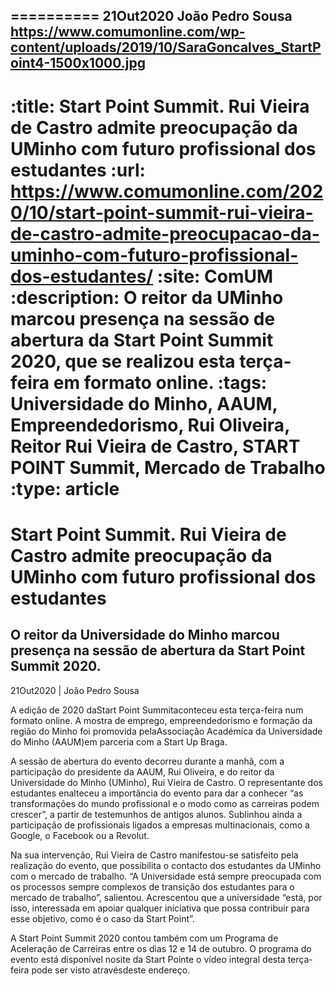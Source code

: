 
==========
21Out2020
João Pedro Sousa
https://www.comumonline.com/wp-content/uploads/2019/10/SaraGoncalves_StartPoint4-1500x1000.jpg
---
:title: Start Point Summit. Rui Vieira de Castro admite preocupação da UMinho com futuro profissional dos estudantes
:url: https://www.comumonline.com/2020/10/start-point-summit-rui-vieira-de-castro-admite-preocupacao-da-uminho-com-futuro-profissional-dos-estudantes/
:site: ComUM
:description: O reitor da UMinho marcou presença na sessão de abertura da Start Point Summit 2020, que se realizou esta terça-feira em formato online.
:tags: Universidade do Minho, AAUM, Empreendedorismo, Rui Oliveira, Reitor Rui Vieira de Castro, START POINT Summit, Mercado de Trabalho
:type: article
==========


# **Start Point Summit. Rui Vieira de Castro admite preocupação da UMinho com futuro profissional dos estudantes**

## O reitor da Universidade do Minho marcou presença na sessão de abertura da Start Point Summit 2020.

21Out2020 | João Pedro Sousa

A edição de 2020 daStart Point Summitaconteceu esta terça-feira num formato online. A mostra de emprego, empreendedorismo e formação da região do Minho foi promovida pelaAssociação Académica da Universidade do Minho (AAUM)em parceria com a Start Up Braga.

A sessão de abertura do evento decorreu durante a manhã, com a participação do presidente da AAUM, Rui Oliveira, e do reitor da Universidade do Minho (UMinho), Rui Vieira de Castro. O representante dos estudantes enalteceu a importância do evento para dar a conhecer “as transformações do mundo profissional e o modo como as carreiras podem crescer”, a partir de testemunhos de antigos alunos. Sublinhou ainda a participação de profissionais ligados a empresas multinacionais, como a Google, o Facebook ou a Revolut.

Na sua intervenção, Rui Vieira de Castro manifestou-se satisfeito pela realização do evento, que possibilita o contacto dos estudantes da UMinho com o mercado de trabalho. “A Universidade está sempre preocupada com os processos sempre complexos de transição dos estudantes para o mercado de trabalho”, salientou. Acrescentou que a universidade “está, por isso, interessada em apoiar qualquer iniciativa que possa contribuir para esse objetivo, como é o caso da Start Point”.

A Start Point Summit 2020 contou também com um Programa de Aceleração de Carreiras entre os dias 12 e 14 de outubro. O programa do evento está disponível nosite da Start Pointe o vídeo integral desta terça-feira pode ser visto atravésdeste endereço.

